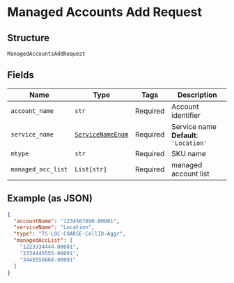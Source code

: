 
# Managed Accounts Add Request

## Structure

`ManagedAccountsAddRequest`

## Fields

| Name | Type | Tags | Description |
|  --- | --- | --- | --- |
| `account_name` | `str` | Required | Account identifier |
| `service_name` | [`ServiceNameEnum`](../../doc/models/service-name-enum.md) | Required | Service name<br>**Default**: `'Location'` |
| `mtype` | `str` | Required | SKU name |
| `managed_acc_list` | `List[str]` | Required | managed account list |

## Example (as JSON)

```json
{
  "accountName": "1234567890-00001",
  "serviceName": "Location",
  "type": "TS-LOC-COARSE-CellID-Aggr",
  "managedAccList": [
    "1223334444-00001",
    "2334445555-00001",
    "3445556666-00001"
  ]
}
```

